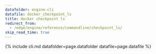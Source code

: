 ```yaml
---
datafolder: engine-cli
datafile: docker_checkpoint_ls
title: docker checkpoint ls
redirect_from:
  - /edge/engine/reference/commandline/checkpoint_ls/
skip_read_time: true
---
```

<!--
Sorry, but the contents of this page are automatically generated from
Docker's source code. If you want to suggest a change to the text that appears
here, you'll need to find the string by searching this repo:

https://github.com/docker/cli
-->
{% include cli.md datafolder=page.datafolder datafile=page.datafile %}
